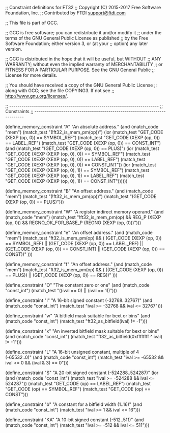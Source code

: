 ;; Constraint definitions for FT32
;; Copyright (C) 2015-2017 Free Software Foundation, Inc.
;; Contributed by FTDI <support@ftdi.com>

;; This file is part of GCC.

;; GCC is free software; you can redistribute it and/or modify it
;; under the terms of the GNU General Public License as published
;; by the Free Software Foundation; either version 3, or (at your
;; option) any later version.

;; GCC is distributed in the hope that it will be useful, but WITHOUT
;; ANY WARRANTY; without even the implied warranty of MERCHANTABILITY
;; or FITNESS FOR A PARTICULAR PURPOSE.  See the GNU General Public
;; License for more details.

;; You should have received a copy of the GNU General Public License
;; along with GCC; see the file COPYING3.  If not see
;; <http://www.gnu.org/licenses/>.

;; -------------------------------------------------------------------------
;; Constraints
;; -------------------------------------------------------------------------

(define_memory_constraint "A"
  "An absolute address."
  (and (match_code "mem")
       (match_test "(!ft32_is_mem_pm(op))")
       (ior (match_test "GET_CODE (XEXP (op, 0)) == SYMBOL_REF")
            (match_test "GET_CODE (XEXP (op, 0)) == LABEL_REF")
            (match_test "GET_CODE (XEXP (op, 0)) == CONST_INT")
            (and (match_test "(GET_CODE (XEXP (op, 0)) == PLUS)")
                 (ior (match_test "GET_CODE (XEXP (XEXP (op, 0), 0)) == SYMBOL_REF")
                      (match_test "GET_CODE (XEXP (XEXP (op, 0), 0)) == LABEL_REF")
                      (match_test "GET_CODE (XEXP (XEXP (op, 0), 0)) == CONST_INT"))
                 (ior (match_test "GET_CODE (XEXP (XEXP (op, 0), 1)) == SYMBOL_REF")
                      (match_test "GET_CODE (XEXP (XEXP (op, 0), 1)) == LABEL_REF")
                      (match_test "GET_CODE (XEXP (XEXP (op, 0), 1)) == CONST_INT"))))))

(define_memory_constraint "B"
  "An offset address."
  (and (match_code "mem")
       (match_test "(!ft32_is_mem_pm(op))")
       (match_test "(GET_CODE (XEXP (op, 0)) == PLUS)")))

(define_memory_constraint "W"
  "A register indirect memory operand."
  (and (match_code "mem")
       (match_test "!ft32_is_mem_pm(op)
        && REG_P (XEXP (op, 0))
		    && REGNO_OK_FOR_BASE_P (REGNO (XEXP (op, 0)))")))

(define_memory_constraint "e"
  "An offset address."
  (and (match_code "mem")
       (match_test "ft32_is_mem_pm(op) && (
          (GET_CODE (XEXP (op, 0)) == SYMBOL_REF) ||
          (GET_CODE (XEXP (op, 0)) == LABEL_REF) ||
          (GET_CODE (XEXP (op, 0)) == CONST_INT) ||
          (GET_CODE (XEXP (op, 0)) == CONST))"
       )))

(define_memory_constraint "f"
  "An offset address."
  (and (match_code "mem")
       (match_test "ft32_is_mem_pm(op) && (
          ((GET_CODE (XEXP (op, 0)) == PLUS)) ||
          (GET_CODE (XEXP (op, 0)) == REG))"
       )))

(define_constraint "O"
  "The constant zero or one"
  (and (match_code "const_int")
       (match_test "((ival == 0) || (ival == 1))")))

(define_constraint "I"
  "A 16-bit signed constant (-32768..32767)"
  (and (match_code "const_int")
       (match_test "ival >= -32768 && ival <= 32767")))

(define_constraint "w"
  "A bitfield mask suitable for bext or bins"
  (and (match_code "const_int")
       (match_test "ft32_as_bitfield(ival) != -1")))

(define_constraint "x"
  "An inverted bitfield mask suitable for bext or bins"
  (and (match_code "const_int")
       (match_test "ft32_as_bitfield(0xffffffff ^ ival) != -1")))

(define_constraint "L"
  "A 16-bit unsigned constant, multiple of 4 (-65532..0)"
  (and (match_code "const_int")
       (match_test "ival >= -65532 && ival <= 0 && (ival & 3) == 0")))

(define_constraint "S"
  "A 20-bit signed constant (-524288..524287)"
  (ior
    (and (match_code "const_int")
         (match_test "ival >= -524288 && ival <= 524287"))
    (match_test "GET_CODE (op) == LABEL_REF")
    (match_test "GET_CODE (op) == SYMBOL_REF")
    (match_test "GET_CODE (op) == CONST")))

(define_constraint "b"
  "A constant for a bitfield width (1..16)"
  (and (match_code "const_int")
       (match_test "ival >= 1 && ival <= 16")))

(define_constraint "KA"
  "A 10-bit signed constant (-512..511)"
  (and (match_code "const_int")
       (match_test "ival >= -512 && ival <= 511")))
